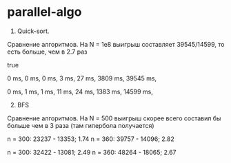 # parallel-algo

1. Quick-sort.

Сравнение алгоритмов. На N = 1e8 выигрыш составляет 39545/14599, то есть больше, чем в 2.7 раз

true

0 ms, 0 ms, 0 ms, 3 ms, 27 ms, 3809 ms, 39545 ms,

0 ms, 1 ms, 1 ms, 11 ms, 24 ms, 1383 ms, 14599 ms,

2. BFS

Сравнение алгоритмов. На N = 500 выигрыш скорее всего составил бы больше чем в 3 раза (там гипербола получается)
 
n = 300: 23237 - 13353; 1.74
n = 360: 39757 - 14096; 2.82

n = 300: 32422 - 13081; 2.49
n = 360: 48264 - 18065; 2.67
